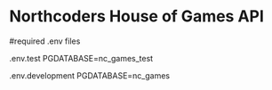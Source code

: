 # Northcoders House of Games API



#required .env files 

.env.test
PGDATABASE=nc_games_test

.env.development
PGDATABASE=nc_games

